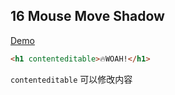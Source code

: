 ## 16 Mouse Move Shadow

[Demo](https://joannewsj.github.io/JavaScript30/16%20-%20Mouse%20Move%20Shadow/)

```html
<h1 contenteditable>🔥WOAH!</h1>
```
`contenteditable` 可以修改内容
